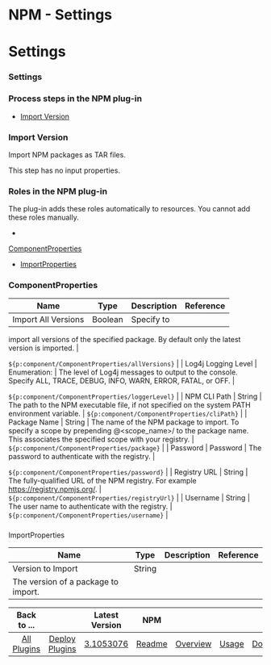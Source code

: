 
NPM - Settings
==============

# Settings



### Settings




 



### Process steps in the NPM plug-in


* [Import Version](#import_version)




### Import Version



Import NPM packages as TAR files.


This step has no input properties.




### Roles in the NPM plug-in


The plug-in
 adds these roles automatically to resources. You cannot add these roles manually.



* 
[ComponentProperties](#componentproperties_role)
* [ImportProperties](#importproperties_role)



### ComponentProperties





| Name | Type | Description | Reference |
| --- | --- | --- | --- |
| Import All Versions | Boolean | Specify to 
import all versions of the specified package. By default only the latest version is imported.
  | 
 
``${p:component/ComponentProperties/allVersions}`` |
| Log4j Logging Level | Enumeration:
 | The level of Log4j messages
 to output to the console. Specify ALL, TRACE, DEBUG, INFO, WARN, ERROR, FATAL, or OFF.
  | 
 
``${p:component/ComponentProperties/loggerLevel}`` |
| NPM CLI Path | String | The path to the NPM executable file, if 
not specified on the system PATH environment variable.
  | 
 ``${p:component/ComponentProperties/cliPath}`` |
| Package 
Name | String | The name of the NPM package to import. To specify a scope by prepending @<scope\_name>/ to the package 
name. This associates the specified scope with your registry.
  | 
 ``${p:component/ComponentProperties/package}`` |
| 
Password | Password | The password to authenticate with the registry. | 
 
``${p:component/ComponentProperties/password}`` |
| Registry URL | String | The fully-qualified URL of the NPM registry.
 For example https://registry.npmjs.org/. | 
 ``${p:component/ComponentProperties/registryUrl}`` |
| Username | String |
 The user name to authenticate with the registry. | 
 ``${p:component/ComponentProperties/username}`` |


### 
ImportProperties




| Name | Type | Description | Reference |
| --- | --- | --- | --- |
| Version to Import | String | 
The version of a package to import. |  |





|Back to ...||Latest Version|NPM ||||
| :---: | :---: | :---: | :---: | :---: | :---: | :---: |
|[All Plugins](../../index.md)|[Deploy Plugins](../README.md)|[3.1053076](https://raw.githubusercontent.com/UrbanCode/IBM-UCD-PLUGINS/main/files/sourceconfig-npm/sourceconfig-npm-3.1053076.zip)|[Readme](README.md)|[Overview](overview.md)|[Usage](usage.md)|[Downloads](downloads.md)|
